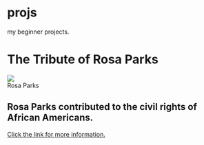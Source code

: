 # projs
my beginner projects.
<!DOCTYPE html>
<html lang="en">
  <link rel="stylesheet" href="styles.css">

<main id="main">
  <h1 id="title">The Tribute of Rosa Parks</h1>
 <div id="img-div"><img id="image" src="https://openclipart.org/image/2400px/svg_to_png/218772/rosaparks-face.png"><div id="img-caption">Rosa Parks</div></div>
  <h2 id="tribute-info">Rosa Parks contributed to the civil rights of African Americans.</h2>
<a id="tribute-link" target="_blank" href="https://www.britannica.com/biography/Rosa-Parks"/><p>Click the link for more information.</p></main>
</html>
